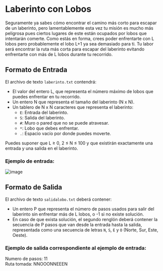 # Laberinto con Lobos

Seguramente ya sabes cómo encontrar el camino más corto para escapar de un laberinto, pero lamentablemente esta vez tu misión es mucho más peligrosa pues ciertos lugares de este están ocupados por lobos que intentarán comerte. Como estás en forma, crees poder enfrentarte con L lobos pero probablemente el lobo L+1 ya sea demasiado para ti. Tu labor será encontrar la ruta más corta para escapar del laberinto evitando enfrentarte con más de L lobos durante tu recorrido.

## Formato de Entrada

El archivo de texto `laberinto.txt` contendrá:
- El valor del entero L, que representa el número máximo de lobos que puedes enfrentar en tu recorrido.
- Un entero N que representa el tamaño del laberinto (N x N).
- Un tablero de N x N caracteres que representa el laberinto:
  - `E`: Entrada del laberinto.
  - `S`: Salida del laberinto.
  - `#`: Muro o pared que no se puede atravesar.
  - `*`: Lobo que debes enfrentar.
  - `.`: Espacio vacío por donde puedes moverte.

Puedes suponer que L ≥ 0, 2 ≤ N ≤ 100 y que existirán exactamente una entrada y una salida en el laberinto.

### Ejemplo de entrada:

![image](https://github.com/user-attachments/assets/30154cd7-1b55-4b4e-b45a-b13f4d1d41f2)

## Formato de Salida

El archivo de texto `salidalobo.txt` deberá contener:
- Un entero P que representa el número de pasos usados para salir del laberinto sin enfrentar más de L lobos, o -1 si no existe solución.
- En caso de que exista solución, el segundo renglón deberá contener la secuencia de P pasos que van desde la entrada hasta la salida, representada como una secuencia de letras `N`, `S`, `E` y `O` (Norte, Sur, Este, Oeste).

### Ejemplo de salida correspondiente al ejemplo de entrada:

Numero de pasos: 11  
Ruta tomada: NNOOONNEEEN
